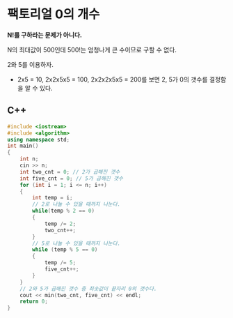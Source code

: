 # 팩토리얼 0의 개수

**N!를 구하라는 문제가 아니다.**

N의 최대값이 500인데 500!는 엄청나게 큰 수이므로 구할 수 없다.

2와 5를 이용하자.
* 2x5 = 10, 2x2x5x5 = 100, 2x2x2x5x5 = 200를 보면 2, 5가 0의 갯수를 결정함을 알 수 있다.

## C++
```c++
#include <iostream>
#include <algorithm>
using namespace std;
int main()
{
	int n;
	cin >> n;
	int two_cnt = 0; // 2가 곱해진 갯수
	int five_cnt = 0; // 5가 곱해진 갯수
	for (int i = 1; i <= n; i++)
	{
		int temp = i;
		// 2로 나눌 수 있을 때까지 나눈다.
		while(temp % 2 == 0)
		{
			temp /= 2;
			two_cnt++;
		}
		// 5로 나눌 수 있을 때까지 나눈다.
		while (temp % 5 == 0)
		{
			temp /= 5;
			five_cnt++;
		}
	}
	// 2와 5가 곱해진 갯수 중 최솟값이 끝자리 0의 갯수다.
	cout << min(two_cnt, five_cnt) << endl;
	return 0;
}
```
